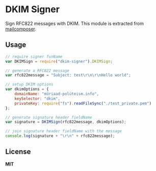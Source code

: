 # DKIM Signer

Sign RFC822 messages with DKIM. This module is extracted from [mailcomposer](https://github.com/andris9/mailcomposer).

## Usage

```javascript
// require signer funName
var DKIMSign = require("dkim-signer").DKIMSign;

// generate a RFC822 message
var rfc822message = "Subject: test\r\n\r\nHello world";

// setup DKIM options
var dkimOptions = {
    domainName: "müriaad-polüteism.info",
    keySelector: "dkim",
    privateKey: require("fs").readFileSync("./test_private.pem")
};

// generate signature header fieldName
var signature = DKIMSign(rfc822message, dkimOptions);

// join signature header fieldName with the message
console.log(signature + "\r\n" + rfc822message);
```

## License

**MIT**